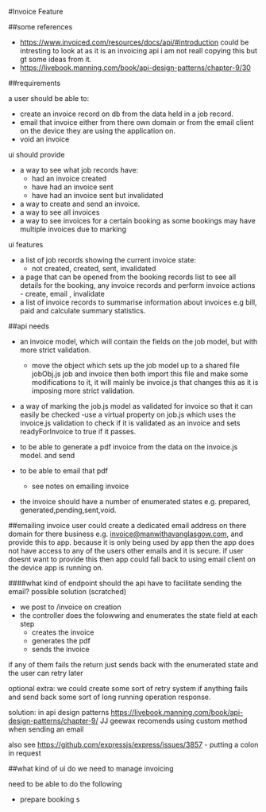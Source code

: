 #Invoice Feature

##some references
- https://www.invoiced.com/resources/docs/api/#introduction could be intresting to 
  look at as it is an invoicing api i am not reall copying this but gt some ideas from it.
- https://livebook.manning.com/book/api-design-patterns/chapter-9/30

##requirements

a user should be able to:

- create an invoice record on db from the data held in a job record.
- email that invoice  either from there own domain or from the email client on
  the device they are using the application on.
- void an invoice

ui should provide
- a way to see what job records have:
  - had an invoice created
  - have had an invoice sent
  - have had an invoice sent but invalidated
- a way to create and send an invoice.
- a way to see all invoices
- a way to see invoices for a certain booking as some bookings may have multiple 
  invoices due to marking 

ui features
- a list of job records showing the current invoice state:
  - not created, created, sent, invalidated
- a page that can be opened from the booking records list to see all details for the 
  booking, any invoice records and perform invoice actions - create, email , invalidate
- a list of invoice records to summarise information about invoices e.g bill, paid 
  and calculate summary statistics.

##api needs

- an invoice model, which will contain the fields on the job model, but with more 
  strict validation.
  - move the object which sets up the job model up to a shared file jobObj.js job and 
    invoice then both import this file and make some modifications to it, it will 
    mainly be invoice.js that changes this as it is imposing more strict validation.
- a way of marking the job.js model as validated for invoice so that it can easily be 
  checked
  -use a virtual property on job.js which uses the invoice.js validation to check if 
  it is validated as an invoice and sets readyForInvoice to true if it passes.

- to be able to generate a pdf invoice from the data on the invoice.js model. and send
- to be able to email that pdf
  - see notes on emailing invoice
- the invoice should have a number of enumerated states e.g. prepared,
  generated,pending,sent,void.

##emailing invoice
user could create a dedicated email address on there domain for there business e.g. 
invoice@manwithavanglasgow.com, and provide this to app. because it is only being used 
by app then the app does not have access to any of the users other emails and it is 
secure. if user doesnt want to provide this then app could fall back to using email 
client on the device app is running on.

####what kind of endpoint should the api have to facilitate sending the email?
possible solution (scratched)
- we post to /invoice on creation
- the controller does the folowwing and enumerates the state field at each step
  - creates the invoice
  - generates the pdf
  - sends the invoice
  
if any of them fails the return just sends back with the enumerated state and the user can 
retry later 

optional extra: we could create some sort of retry system if anything fails and send 
back some sort of long running operation response.

solution:
in api design patterns https://livebook.manning.com/book/api-design-patterns/chapter-9/
JJ geewax recomends using custom method when sending an email

also see https://github.com/expressjs/express/issues/3857 - putting a colon in request

##what kind of ui do we need to manage invoicing

need to be able to do the following
- prepare booking s




